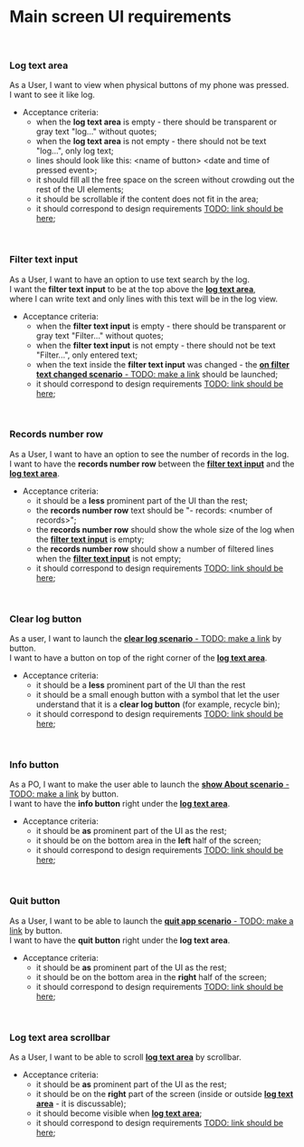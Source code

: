 # Main screen UI requirements
<br>

### Log text area
As a User, I want to view when physical buttons of my phone was pressed.<br>
I want to see it like log.<br>
   - Acceptance criteria:
     - when the **log text area** is empty - there should be transparent or gray text "log..." without quotes;
     - when the **log text area** is not empty - there should not be text "log...", only log text;
     - lines should look like this: &lt;name of button> &lt;date and time of pressed event>;
     - it should fill all the free space on the screen without crowding out the rest of the UI elements;
     - it should be scrollable if the content does not fit in the area;
     - it should correspond to design requirements [TODO: link should be here]();
<br>

### Filter text input
As a User, I want to have an option to use text search by the log.<br>
I want the **filter text input** to be at the top above the **[log text area](./MainScreen.md#log-text-area)**,<br>
where I can write text and only lines with this text will be in the log view.<br>
   - Acceptance criteria:
     - when the **filter text input** is empty - there should be transparent or gray text "Filter..." without quotes;
     - when the **filter text input** is not empty - there should not be text "Filter...", only entered text;
     - when the text inside the **filter text input** was changed - the [**on filter text changed scenario** - TODO: make a link]() should be launched;
     - it should correspond to design requirements [TODO: link should be here]();
<br>

### Records number row
As a User, I want to have an option to see the number of records in the log.<br>
I want to have the **records number row** between the **[filter text input](./MainScreen.md#filter-text-input)** and the **[log text area](./MainScreen.md#log-text-area)**.<br>
   - Acceptance criteria:
     - it should be a **less** prominent part of the UI than the rest;
     - the **records number row** text should be "- records: &lt;number of records>";
     - the **records number row** should show the whole size of the log when the **[filter text input](./MainScreen.md#filter-text-input)** is empty;
     - the **records number row** should show a number of filtered lines when the **[filter text input](./MainScreen.md#filter-text-input)** is not empty;
     - it should correspond to design requirements [TODO: link should be here]();
<br>

### Clear log button
As a user, I want to launch the [**clear log scenario** - TODO: make a link]() by button.<br>
I want to have a button on top of the right corner of the **[log text area](./MainScreen.md#log-text-area)**.<br>
   - Acceptance criteria:
     - it should be a **less** prominent part of the UI than the rest
     - it should be a small enough button with a symbol that let the user understand that it is a **clear log button** (for example, recycle bin);
     - it should correspond to design requirements [TODO: link should be here]();
<br>

### Info button
As a PO, I want to make the user able to launch the [**show About scenario** - TODO: make a link]() by button.<br>
I want to have the **info button** right under the **[log text area](./MainScreen.md#log-text-area)**.<br>
   - Acceptance criteria:
     - it should be **as** prominent part of the UI as the rest;
     - it should be on the bottom area in the **left** half of the screen;
     - it should correspond to design requirements [TODO: link should be here]();
<br>

### Quit button
As a User, I want to be able to launch the [**quit app scenario** - TODO: make a link]() by button.<br>
I want to have the **quit button** right under the **log text area**.<br>
   - Acceptance criteria:
     - it should be **as** prominent part of the UI as the rest;
     - it should be on the bottom area in the **right** half of the screen;
     - it should correspond to design requirements [TODO: link should be here]();
<br>

### Log text area scrollbar
As a User, I want to be able to scroll **[log text area](./MainScreen.md#log-text-area)** by scrollbar.<br>
   - Acceptance criteria:
     - it should be **as** prominent part of the UI as the rest;
     - it should be on the **right** part of the screen (inside or outside **[log text area](./MainScreen.md#log-text-area)** - it is discussable);
     - it should become visible when **[log text area](./MainScreen.md#log-text-area)**;
     - it should correspond to design requirements [TODO: link should be here]();
<br>
